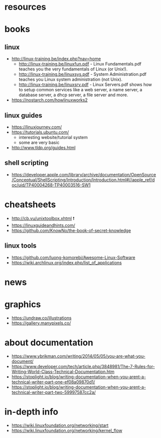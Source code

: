 # resources

# books
## linux
- http://linux-training.be/index.php?nav=home
    - http://linux-training.be/linuxfun.pdf - Linux Fundamentals.pdf teaches you the very fundamentals of Linux (or Unix!).
    - http://linux-training.be/linuxsys.pdf - System Administration.pdf teaches you Linux system administration (not Unix).
    - http://linux-training.be/linuxsrv.pdf - Linux Servers.pdf shows how to setup common services like a web server, a name server, a database server, a dhcp server, a file server and more.
- https://nostarch.com/howlinuxworks2


## linux guides
- https://linuxjourney.com/
- https://tutorials.ubuntu.com/
    - interesting website/tutorial system
    - some are very basic
- http://www.tldp.org/guides.html

## shell scripting
- https://developer.apple.com/library/archive/documentation/OpenSource/Conceptual/ShellScripting/Introduction/Introduction.html#//apple_ref/doc/uid/TP40004268-TP40003516-SW1

# cheatsheets

- http://cb.vu/unixtoolbox.xhtml :exclamation:
- https://linuxguideandhints.com/
- https://github.com/KnowNo/the-book-of-secret-knowledge

## linux tools
- https://github.com/luong-komorebi/Awesome-Linux-Software
- https://wiki.archlinux.org/index.php/list_of_applications


# news

# graphics
- https://undraw.co/illustrations
- https://gallery.manypixels.co/

# about documentation
- https://www.ybrikman.com/writing/2014/05/05/you-are-what-you-document/
- https://www.developer.com/tech/article.php/3848981/The-7-Rules-for-Writing-World-Class-Technical-Documentation.htm
- https://stoplight.io/blog/writing-documentation-when-you-arent-a-technical-writer-part-one-ef08a09870d1/
- https://stoplight.io/blog/writing-documentation-when-you-arent-a-technical-writer-part-two-59997587cc2a/

# in-depth info
- https://wiki.linuxfoundation.org/networking/start
- https://wiki.linuxfoundation.org/networking/kernel_flow
